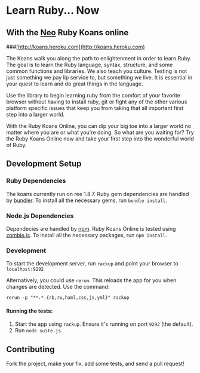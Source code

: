 # Learn Ruby... Now
## With the [Neo](http://www.neo.com) Ruby Koans online
###[http://koans.heroku.com](http://koans.heroku.com)

The Koans walk you along the path to enlightenment in order to learn Ruby. The goal is to learn the Ruby language, syntax, structure, and some common functions and libraries. We also teach you culture. Testing is not just something we pay lip service to, but something we live. It is essential in your quest to learn and do great things in the language.

Use the library to begin learning ruby from the comfort of your favorite browser without
having to install ruby, git or fight any of the other various platform specific issues
that keep you from taking that all important first step into a larger world.

With the Ruby Koans Online, you can dip your big toe into a larger world no matter
where you are or what you're doing. So what are you waiting for? Try the Ruby Koans
Online now and take your first step into the wonderful world of Ruby.

## Development Setup

### Ruby Dependencies

The koans currently run on ree 1.8.7. Ruby gem dependencies are handled by [bundler](http://gembulder.com). To install all the necessary gems, run `bundle install`.

### Node.js Dependencies

Dependecies are handled by [npm](http://npmjs.org/). Ruby Koans Online is tested using [zombie.js](http://zombie.labnotes.org/). To install all the necessary packages, run `npm install`.

### Development

To start the development server, run `rackup` and point your browser to `localhost:9292`

Alternatively, you could use `rerun`. This reloads the app for you when changes are detected. Use the command:

`rerun -p "**.*.{rb,ru,haml,css,js,yml}" rackup`

#### Running the tests:

1. Start the app using `rackup`. Ensure it's running on port `9292` (the default).
2. Run `node suite.js`.

## Contributing

Fork the project, make your fix, add some tests, and send a pull request!
